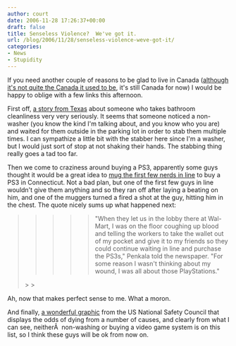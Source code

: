 ```yaml
---
author: court
date: 2006-11-28 17:26:37+00:00
draft: false
title: Senseless Violence?  We've got it.
url: /blog/2006/11/28/senseless-violence-weve-got-it/
categories:
- News
- Stupidity
---
```


If you need another couple of reasons to be glad to live in Canada ([although it's not quite the Canada it used to be](http://cnews.canoe.ca/CNEWS/Canada/2006/11/22/2446825-cp.html), it's still Canada for now) I would be happy to oblige with a few links this afternoon.

First off, [a story from Texas](http://www.theregister.co.uk/2006/11/28/now_wash_your_hands/) about someone who takes bathroom cleanliness very very seriously.  It seems that someone noticed a non-washer (you know the kind I'm talking about, and you know who you are) and waited for them outside in the parking lot in order to stab them multiple times.  I can sympathize a little bit with the stabber here since I'm a washer, but I would just sort of stop at not shaking their hands.  The stabbing thing really goes a tad too far.

Then we come to craziness around buying a PS3, apparently some guys thought it would be a great idea to [mug the first few nerds in line](http://news.com.com/2061-10786_3-6138896.html?part=rss&tag=2547-1_3-0-20&subj=news) to buy a PS3 in Connecticut.  Not a bad plan, but one of the first few guys in line wouldn't give them anything and so they ran off after laying a beating on him, and one of the muggers turned a fired a shot at the guy, hitting him in the chest.  The quote nicely sums up what happened next:


<blockquote>

> 
> <blockquote>

>> 
>> <blockquote>"When they let us in the lobby there at Wal-Mart, I was on the floor coughing up blood and telling the workers to take the wallet out of my pocket and give it to my friends so they could continue waiting in line and purchase the PS3s," Penkala told the newspaper. "For some reason I wasn't thinking about my wound, I was all about those PlayStations."</blockquote>
>> 
>> 
</blockquote>
> 
> 
</blockquote>


Ah, now that makes perfect sense to me.  What a moron.

And finally, [a wonderful graphic](http://www.nsc.org/lrs/statinfo/odds_dying.jpg) from the US National Safety Council that displays the odds of dying from a number of causes, and clearly from what I can see, neitherÂ  non-washing or buying a video game system is on this list, so I think these guys will be ok from now on.
